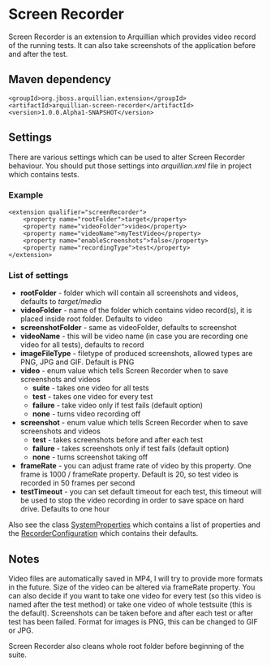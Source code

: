 Screen Recorder
==============

Screen Recorder is an extension to Arquillian which provides video record of the running tests. It can also take screenshots of the application before and after the test.

Maven dependency
----------------

    <groupId>org.jboss.arquillian.extension</groupId>
    <artifactId>arquillian-screen-recorder</artifactId>
    <version>1.0.0.Alpha1-SNAPSHOT</version>

Settings
--------

There are various settings which can be used to alter Screen Recorder behaviour. You should put those settings into *arquillian.xml* file in project which contains tests.

### Example

    <extension qualifier="screenRecorder">
        <property name="rootFolder">target</property>
        <property name="videoFolder">video</property>
        <property name="videoName">myTestVideo</property>
        <property name="enableScreenshots">false</property>
        <property name="recordingType">test</property>
    </extension>

### List of settings

* **rootFolder** - folder which will contain all screenshots and videos, defaults to *target/media*
* **videoFolder** - name of the folder which contains video record(s), it is placed inside root folder. Defaults to video
* **screenshotFolder** - same as videoFolder, defaults to screenshot
* **videoName** - this will be video name (in case you are recording one video for all tests), defaults to record
* **imageFileType** - filetype of produced screenshots, allowed types are PNG, JPG and GIF. Default is PNG
* **video** - enum value which tells Screen Recorder when to save screenshots and videos
	* **suite** - takes one video for all tests
	* **test** - takes one video for every test
	* **failure** - take video only if test fails (default option)
	* **none** - turns video recording off
* **screenshot** - enum value which tells Screen Recorder when to save screenshots and videos
	* **test** - takes screenshots before and after each test
	* **failure** - takes screenshots only if test fails (default option)
	* **none** - turns screenshot taking off
* **frameRate** - you can adjust frame rate of video by this property. One frame is 1000 / frameRate property. Default is 20, so test video is recorded in 50 frames per second
* **testTimeout** - you can set default timeout for each test, this timeout will be used to stop the video recording in order to save space on hard drive. Defaults to one hour


Also see the class [SystemProperties](https://github.com/qa/arquillian-screen-recorder/blob/master/src/main/java/org/jboss/arquillian/extension/screenRecorder/properties/SystemProperties.java) which contains a list of properties and the [RecorderConfiguration](https://github.com/qa/arquillian-screen-recorder/blob/master/src/main/java/org/jboss/arquillian/extension/screenRecorder/properties/RecorderConfiguration.java) which contains their defaults.


Notes
-----

Video files are automatically saved in MP4, I will try to provide more formats in the future. Size of the video can be altered via frameRate property. You can also decide if you want to take one video for every test (so this video is named after the test method) or take one video of whole testsuite (this is the default). Screenshots can be taken before and after each test or after test has been failed. Format for images is PNG, this can be changed to GIF or JPG.

Screen Recorder also cleans whole root folder before beginning of the suite.
